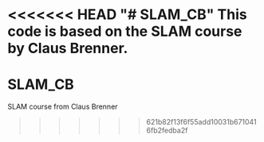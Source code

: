 <<<<<<< HEAD
"# SLAM_CB" 
This code is based on the SLAM course by Claus Brenner.
=======
# SLAM_CB
SLAM course from Claus Brenner
>>>>>>> 621b82f13f6f55add10031b6710416fb2fedba2f
